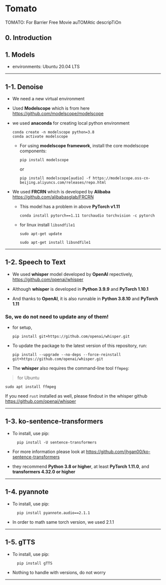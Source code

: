 # Tomato
TOMATO: For Barrier Free Movie auTOMAtic descripTiOn

## 0. Introduction

## 1. Models

* environments: Ubuntu 20.04 LTS

---

## 1-1. Denoise

* We need a new virtual environment

* Used **Modelscope** which is from here
https://github.com/modelscope/modelscope

* we used **anaconda** for creating local python environment

      conda create -n modelscope python=3.8 
      conda activate modelscope

  * For using **modelscope framework**, install the core modelscope components:

        pip install modelscope

    or

        pip install modelscope[audio] -f https://modelscope.oss-cn-beijing.aliyuncs.com/releases/repo.html

* We used **FRCRN** which is developed by **Alibaba** https://github.com/alibabasglab/FRCRN

  * This model has a problem in above **PyTorch v1.11**

        conda install pytorch==1.11 torchaudio torchvision -c pytorch

  * for linux install ```libsndfile1```

        sudo apt-get update

        sudo apt-get install libsndfile1

---

## 1-2. Speech to Text

* We used **whisper** model developed by **OpenAI** repectively, https://github.com/openai/whisper

* Although **whisper** is developed in **Python 3.9.9** and **PyTorch 1.10.1**

* And thanks to **OpenAI**, it is also runnable in **Python 3.8.10** and **PyTorch 1.11**

### So, we do not need to update any of them!

* for setup,

      pip install git+https://github.com/openai/whisper.git

* To update the package to the latest version of this repository, run:

      pip install --upgrade --no-deps --force-reinstall git+https://github.com/openai/whisper.git

* The **whisper** also requires the command-line tool ```ffmpeg```:

> for Ubuntu

    sudo apt install ffmpeg

If you need ```rust``` installed as well, please findout in the whisper github https://github.com/openai/whisper

---

## 1-3. ko-sentence-transformers

* To install, use pip:

        pip install -U sentence-transformers

* For more information please look at https://github.com/jhgan00/ko-sentence-transformers

* they recommend **Python 3.8 or higher**, at least **PyTorch 1.11.0**, and **transformers 4.32.0 or higher**

---

## 1-4. pyannote

* To install, use pip:

        pip install pyannote.audio==2.1.1

* In order to math same torch version, we used 2.1.1

---

## 1-5. gTTS

* To install, use pip:

        pip install gTTS

* Nothing to handle with versions, do not worry

---
